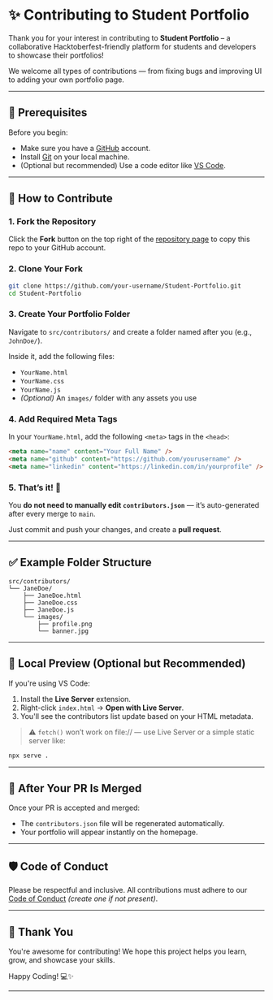 # ✨ Contributing to Student Portfolio

Thank you for your interest in contributing to **Student Portfolio** – a collaborative Hacktoberfest-friendly platform for students and developers to showcase their portfolios!

We welcome all types of contributions — from fixing bugs and improving UI to adding your own portfolio page.

---

## 🧾 Prerequisites

Before you begin:

* Make sure you have a [GitHub](https://github.com) account.
* Install [Git](https://git-scm.com/) on your local machine.
* (Optional but recommended) Use a code editor like [VS Code](https://code.visualstudio.com/).

---

## 🚀 How to Contribute

### 1. **Fork the Repository**

Click the **Fork** button on the top right of the [repository page](https://github.com/Sbiswas001/Student-Portfolio) to copy this repo to your GitHub account.

### 2. **Clone Your Fork**

```bash
git clone https://github.com/your-username/Student-Portfolio.git
cd Student-Portfolio
```

### 3. **Create Your Portfolio Folder**

Navigate to `src/contributors/` and create a folder named after you (e.g., `JohnDoe/`).

Inside it, add the following files:

* `YourName.html`
* `YourName.css`
* `YourName.js`
* *(Optional)* An `images/` folder with any assets you use

### 4. **Add Required Meta Tags**

In your `YourName.html`, add the following `<meta>` tags in the `<head>`:

```html
<meta name="name" content="Your Full Name" />
<meta name="github" content="https://github.com/yourusername" />
<meta name="linkedin" content="https://linkedin.com/in/yourprofile" />
```

### 5. **That’s it! 🎉**

You **do not need to manually edit `contributors.json`** — it’s auto-generated after every merge to `main`.

Just commit and push your changes, and create a **pull request**.

---

## ✅ Example Folder Structure

```
src/contributors/
└── JaneDoe/
    ├── JaneDoe.html
    ├── JaneDoe.css
    ├── JaneDoe.js
    └── images/
        ├── profile.png
        └── banner.jpg
```

---

## 🧪 Local Preview (Optional but Recommended)

If you're using VS Code:

1. Install the **Live Server** extension.
2. Right-click `index.html` → **Open with Live Server**.
3. You'll see the contributors list update based on your HTML metadata.

> ⚠️ `fetch()` won’t work on file:// — use Live Server or a simple static server like:

```bash
npx serve .
```

---

## 🔁 After Your PR Is Merged

Once your PR is accepted and merged:

* The `contributors.json` file will be regenerated automatically.
* Your portfolio will appear instantly on the homepage.

---

## 🛡️ Code of Conduct

Please be respectful and inclusive. All contributions must adhere to our [Code of Conduct](CODE_OF_CONDUCT.md) *(create one if not present)*.

---

## 🙌 Thank You

You're awesome for contributing!
We hope this project helps you learn, grow, and showcase your skills.

Happy Coding! 💻✨

---